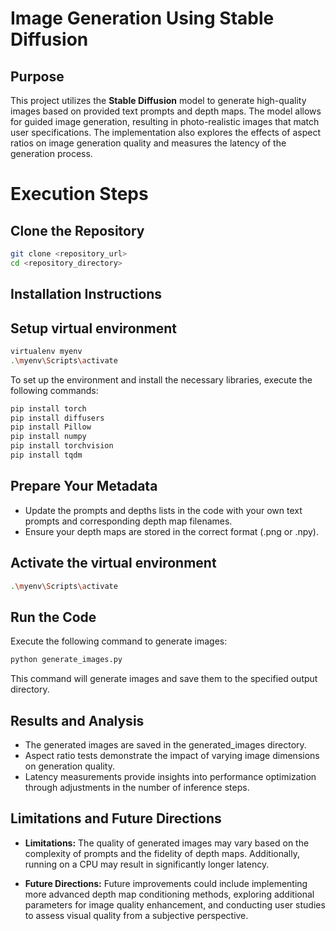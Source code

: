 # Image Generation Using Stable Diffusion

## Purpose

This project utilizes the **Stable Diffusion** model to generate high-quality images based on provided text prompts and depth maps. The model allows for guided image generation, resulting in photo-realistic images that match user specifications. The implementation also explores the effects of aspect ratios on image generation quality and measures the latency of the generation process.

# Execution Steps
## Clone the Repository
```bash
git clone <repository_url>
cd <repository_directory>
```

## Installation Instructions

## Setup virtual environment
```bash
virtualenv myenv
.\myenv\Scripts\activate
```

To set up the environment and install the necessary libraries, execute the following commands:

```bash
pip install torch
pip install diffusers
pip install Pillow
pip install numpy
pip install torchvision
pip install tqdm
```



## Prepare Your Metadata
- Update the prompts and depths lists in the code with your own text prompts and corresponding depth map filenames.
- Ensure your depth maps are stored in the correct format (.png or .npy).

## Activate the virtual environment
```bash
.\myenv\Scripts\activate
```

## Run the Code
Execute the following command to generate images:
```bash
python generate_images.py
```

This command will generate images and save them to the specified output directory.

## Results and Analysis
- The generated images are saved in the generated_images directory.
- Aspect ratio tests demonstrate the impact of varying image dimensions on generation quality.
- Latency measurements provide insights into performance optimization through adjustments in the number of inference steps.

## Limitations and Future Directions

- **Limitations:** The quality of generated images may vary based on the complexity of prompts and the fidelity of depth maps. Additionally, running on a CPU may result in significantly longer latency.

- **Future Directions:** Future improvements could include implementing more advanced depth map conditioning methods, exploring additional parameters for image quality enhancement, and conducting user studies to assess visual quality from a subjective perspective.












